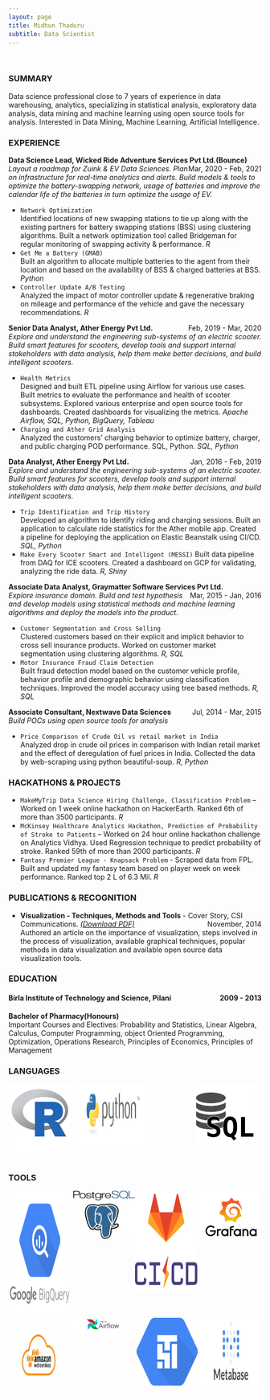 ```yaml
---
layout: page
title: Midhun Thaduru
subtitle: Data Scientist
---
```


<span style="float: right; "><a href="{{ '/assets/resume.pdf' | prepend: site.baseurl }}"></a> </span>
<br>

### SUMMARY
Data science professional close to 7 years of experience in data warehousing, analytics, specializing in statistical analysis, exploratory data analysis, data mining and machine learning using open source tools for analysis. Interested in Data Mining, Machine Learning, Artificial Intelligence.  

### EXPERIENCE
**Data Science Lead, Wicked Ride Adventure Services Pvt Ltd.(Bounce)** <span style="float: right; ">Mar, 2020 - Feb, 2021</span>  
_Layout a roadmap for Zuink & EV Data Sciences. Plan on infrastructure for real-time analytics and alerts. Build models & tools to optimize the battery-swapping network, usage of batteries and improve the calendar life of the batteries in turn optimize the usage of EV._  

* ```Network Optimization```  
Identified locations of new swapping stations to tie up along with the existing partners for battery swapping stations (BSS) using clustering algorithms. Built a network optimization tool called Bridgeman for regular monitoring of swapping activity & performance. _R_
* ```Get Me a Battery (GMAB)```  
Built an algorithm to allocate multiple batteries to the agent from their location and based on the
availability of BSS & charged batteries at BSS. _Python_
* ```Controller Update A/B Testing```  
Analyzed the impact of motor controller update & regenerative braking on mileage and performance
of the vehicle and gave the necessary recommendations. _R_


**Senior Data Analyst, Ather Energy Pvt Ltd.** <span style="float: right; ">Feb, 2019 - Mar, 2020</span>  
_Explore and understand the engineering sub-systems of an electric scooter. Build smart features for scooters, develop tools and support internal stakeholders with data analysis, help them make better decisions, and build intelligent scooters._  

* ```Health Metrics```  
Designed and built ETL pipeline using Airflow for various use cases. Built metrics to evaluate the performance and health of scooter subsystems. Explored various enterprise and open source tools for dashboards. Created dashboards for visualizing the metrics. _Apache Airflow, SQL, Python, BigQuery, Tableau_
* ```Charging and Ather Grid Analysis```  
Analyzed the customers’ charging behavior to optimize battery, charger, and public charging POD
performance. SQL, Python. _SQL, Python_   


**Data Analyst, Ather Energy Pvt Ltd.** <span style="float: right; ">Jan, 2016 - Feb, 2019</span>  
_Explore and understand the engineering sub-systems of an electric scooter. Build smart features for scooters, develop tools and support internal stakeholders with data analysis, help them make better decisions, and build intelligent scooters._  
* ```Trip Identification and Trip History```  
Developed an algorithm to identify riding and charging sessions. Built an application to
calculate ride statistics for the Ather mobile app. Created a pipeline for deploying the application on Elastic Beanstalk using CI/CD. _SQL, Python_
* ```Make Every Scooter Smart and Intelligent (MESSI)```
Built data pipeline from DAQ for ICE scooters. Created a dashboard on GCP for validating, analyzing the ride data. _R, Shiny_


**Associate Data Analyst, Graymatter Software Services Pvt Ltd.** <span style="float: right; ">Mar, 2015 - Jan, 2016</span>  
_Explore insurance domain. Build and test hypothesis and develop models using statistical methods and
machine learning algorithms and deploy the models into the product._  
* ```Customer Segmentation and Cross Selling```  
Clustered customers based on their explicit and implicit behavior to cross sell insurance products. Worked on customer market segmentation using clustering algorithms. _R, SQL_
* ```Motor Insurance Fraud Claim Detection```  
Built fraud detection model based on the customer vehicle profile, behavior profile and demographic behavior using classification techniques. Improved the model accuracy using tree based methods. _R, SQL_  


**Associate Consultant, Nextwave Data Sciences** <span style="float: right; ">Jul, 2014 - Mar, 2015</span>  
_Build POCs using open source tools for analysis_  
* ```Price Comparison of Crude Oil vs retail market in India```  
Analyzed drop in crude oil prices in comparison with Indian retail market and the effect of deregulation of fuel prices in India. Collected the data by web-scraping using python beautiful-soup. _R, Python_


### HACKATHONS & PROJECTS

* ```MakeMyTrip Data Science Hiring Challenge, Classification Problem``` – Worked on 1 week online hackathon on HackerEarth. Ranked 6th of more than 3500 participants. _R_
* ```McKinsey Healthcare Analytics Hackathon, Prediction of Probability of Stroke to Patients``` – Worked on 24 hour online hackathon challenge on Analytics Vidhya. Used Regression technique to predict probability of stroke. Ranked 59th of more than 2000 participants. _R_
* ```Fantasy Premier League - Knapsack Problem``` - Scraped data from FPL. Built and updated my fantasy team based on player week on week performance. Ranked top 2 L of 6.3 Mil. _R_


### PUBLICATIONS & RECOGNITION

- **Visualization - Techniques, Methods and Tools** - Cover Story, CSI Communications. <a href="{{'/assets/coverstory.pdf' | prepend: site.baseurl }}"><em>(Download PDF)</em></a><span style="float: right; ">November, 2014</span>  
Authored an article on the importance of visualization, steps involved in the process of visualization, available graphical techniques, popular methods in data visualization and available open source data visualization tools.


### EDUCATION

#### Birla Institute of Technology and Science, Pilani <span style="float: right; ">2009 - 2013</span>  
**Bachelor of Pharmacy(Honours)**  
Important Courses and Electives: Probability and Statistics, Linear Algebra, Calculus, Computer Programming, object Oriented Programming, Optimization, Operations Research, Principles of Economics, Principles of Management   


### LANGUAGES

<div style="display:flex">
	<div style="flex:1;padding-right:5px;">
		<img src="/assets/img/rprogramming.jpg" width="125" height="150" id="rprogramming-tool">
	</div>
	<div style="flex:1;padding-center:5px;">
		<img src="/assets/img/python.png" width="310" height="120" id="python-tool">
	</div>
	<div style="flex:1;padding-left:100px;">
		<img src="/assets/img/sql.png" width="120" height="120" id="sql-tool">
	</div>
</div>
 

### TOOLS

<div style="display:flex">
	<div style="flex:1;padding-right:5px;">
		<img src="/assets/img/bigquery.png" width="250" height="250" id="bigquery-tool">
	</div>
	<div style="flex:1;padding-center:5px;">
		<img src="/assets/img/postgresql.png" id="postgresql-tool">
	</div>
	<div style="flex:1;padding-center:5px;">
		<img src="/assets/img/gitlabcicd.png" width="180" height="200" id="gitlabcicd-tool">
	</div>
	<div style="flex:1;padding-left:5px;">
		<img src="/assets/img/grafana.png" id="grafana-tool">
	</div>
</div>

<div style="display:flex">
	<div style="flex:1;padding-right:5px;">
		<img src="/assets/img/aws.jpg" width="300" height="150" id="aws-tool">
	</div>
	<div style="flex:1;padding-center:5px;">
		<img src="/assets/img/airflow.png" id="apache-airflow-tool">
	</div>
	<div style="flex:1;padding-left:5px;">
		<img src="/assets/img/composer.png" width="140" height="135" id="composer-tool">
	</div>
	<div style="flex:1;padding-left:5px;">
		<img src="/assets/img/metabase.png" width="240" height="135" id="metabase-tool">
	</div>
</div>